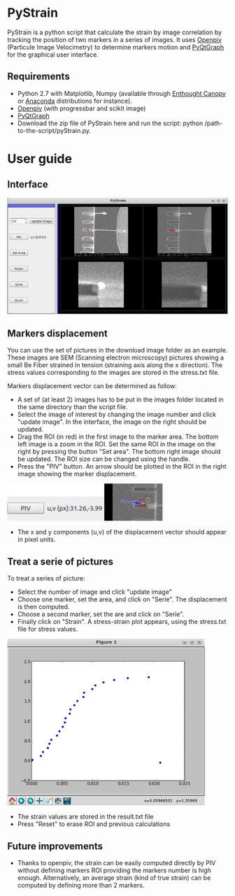 PyStrain
===========

PyStrain is a python script that calculate the strain by image correlation by tracking the position of two markers in a series of images. It uses [Openpiv](https://github.com/alexlib/openpiv-python) (Particule Image Velocimetry) to determine markers motion and [PyQtGraph](http://www.pyqtgraph.org/) for the graphical user interface.

## Requirements 

* Python 2.7 with Matplotlib, Numpy (available through [Enthought Canopy](https://store.enthought.com/downloads/) or [Anaconda](http://continuum.io/downloads) distributions for instance).
* [Openpiv](https://github.com/alexlib/openpiv-python) (with progressbar and scikit image)
* [PyQtGraph](http://www.pyqtgraph.org/)
* Download the zip file of PyStrain here and run the script: python /path-to-the-script/pyStrain.py.


# User guide

## Interface

![img1](/im1.png?raw=true)

 
## Markers displacement
You can use the set of pictures in the download image folder as an example. These images are SEM (Scanning electron microscopy) pictures showing a small Be Fiber strained in tension (straining axis along the x direction). The stress values corresponding to the images are stored in the stress.txt file.

Markers displacement vector can be determined as follow:
* A set of (at least 2) images has to be put in the images folder located in the same directory than the script file.
* Select the image of interest by changing the image number and click "update image". In the interface, the image on the right should be updated.
* Drag the ROI (in red) in the first image to the marker area. The bottom left image is a zoom in the ROI. Set the same ROI in the image on the right by pressing the button "Set area". The bottom right image should be updated. The ROI size can be changed using the handle.
* Press the "PIV" button. An arrow should be plotted in the ROI in the right image showing the marker displacement.
 
![img1](/im2.png?raw=true)

* The x and y components (u,v) of the displacement vector should appear in pixel units.

## Treat a serie of pictures
To treat a series of picture:
* Select the number of image and click "update image"
* Choose one marker, set the area, and click on "Serie". The displacement is then computed.
* Choose a second marker, set the are and click on "Serie".
* Finally click on "Strain". A stress-strain plot appears, using the stress.txt file for stress values.

![img1](/im3.png?raw=true)

* The strain values are stored in the result.txt file
* Press "Reset" to erase ROI and previous calculations

## Future improvements
* Thanks to openpiv, the strain can be easily computed directly by PIV without defining markers ROI providing the markers number is high enough. Alternatively, an average strain (kind of true strain) can be computed by defining more than 2 markers.


